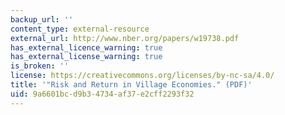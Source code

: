 ```yaml
---
backup_url: ''
content_type: external-resource
external_url: http://www.nber.org/papers/w19738.pdf
has_external_licence_warning: true
has_external_license_warning: true
is_broken: ''
license: https://creativecommons.org/licenses/by-nc-sa/4.0/
title: '"Risk and Return in Village Economies." (PDF)'
uid: 9a6601bc-d9b3-4734-af37-e2cff2293f32
---
```

